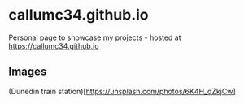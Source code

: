 # callumc34.github.io
Personal page to showcase my projects - hosted at https://callumc34.github.io

## Images
(Dunedin train station)[https://unsplash.com/photos/6K4H_dZkjCw]